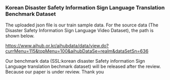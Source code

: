 ### Korean Disaster Safety Information Sign Language Translation Benchmark Dataset

The uploaded json file is our train sample data. For the source data (The Disaster Safety Information Sign Language Video Dataset), the path is shown below.

https://www.aihub.or.kr/aihubdata/data/view.do?currMenu=115&topMenu=100&aihubDataSe=realm&dataSetSn=636

Our benchmark data (SSL:korean disaster Safety information Sign Language translation bechmark dataset) will be released after the review.
Because our paper is under review.
Thank you
<!--
**anonymous-lrec/anonymous-lrec** is a ✨ _special_ ✨ repository because its `README.md` (this file) appears on your GitHub profile.

Here are some ideas to get you started:

- 🔭 I’m currently working on ...
- 🌱 I’m currently learning ...
- 👯 I’m looking to collaborate on ...
- 🤔 I’m looking for help with ...
- 💬 Ask me about ...
- 📫 How to reach me: ...
- 😄 Pronouns: ...
- ⚡ Fun fact: ...
-->
